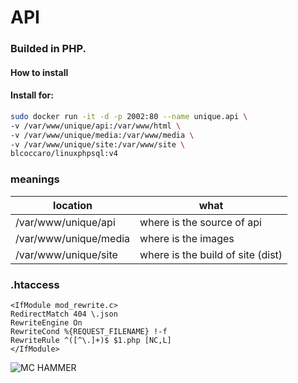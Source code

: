 # API 
### Builded in PHP.  

#### How to install  

#### Install for:  

```bash
sudo docker run -it -d -p 2002:80 --name unique.api \
-v /var/www/unique/api:/var/www/html \
-v /var/www/unique/media:/var/www/media \
-v /var/www/unique/site:/var/www/site \
blcoccaro/linuxphpsql:v4
```

### meanings 
| location | what |
| -------- | ----- |
| /var/www/unique/api | where is the source of api |
| /var/www/unique/media | where is the images |
| /var/www/unique/site | where is the build of site (dist) |

### .htaccess
```.htaccess
<IfModule mod_rewrite.c> 
RedirectMatch 404 \.json 
RewriteEngine On 
RewriteCond %{REQUEST_FILENAME} !-f 
RewriteRule ^([^\.]+)$ $1.php [NC,L] 
</IfModule> 
```

![MC HAMMER](https://camo.githubusercontent.com/294d473d32d1d33750ea6a059bcd44cf31398535/687474703a2f2f692e696d6775722e636f6d2f6163484d3330786c2e6a7067)